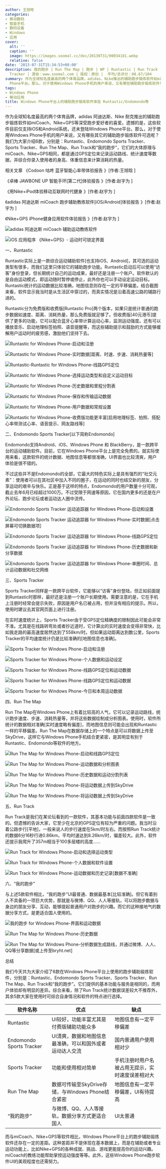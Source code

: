 ```yaml
---
author: 王旭晗
categories:
- 移动数码
- 智能手机
- 数码设备
- Windows
- 应用
cover:
  alt: ''
  caption: ''
  image: https://images.soomal.cc/doc/20130731/00034181.webp
  relative: false
date: '2013-07-31T15:34:53+08:00'
description: 我的跑步 | Run The Map | 跑步 | WP | Runtastic | Run Track | Endomondo | Sports
  Tracker | 源自：www.soomal.com | 版权：原创 |  平均/总评分：08.67/104
summary: 作为全球知名度最高的两个体育品牌，adidas、Nike推出的辅助跑步锻炼软件如miCoach、Nike+GPS等深受跑步爱好者的喜爱。遗憾的是这些软件目前仅支持iOS和Android系统，还未登陆Windows
  Phone平台。那么，对于使用Windows Phone手机的用户来说，又有哪些辅助跑步锻炼软件可选呢？我们为大家介绍6款……
tags:
- Windows Phone
- 移动应用
title: Windows Phone平台上的辅助跑步锻炼软件体验 Runtastic/Endomondo等
---
```


作为全球知名度最高的两个体育品牌，adidas 阿迪达斯、Nike 耐克推出的辅助跑步锻炼软件如miCoach、Nike+GPS等深受跑步爱好者的喜爱。遗憾的是，这些软件目前仅支持iOS和Android系统，还未登陆Windows Phone平台。那么，对于使用Windows Phone手机的用户来说，又有哪些其它的辅助跑步锻炼软件可选呢？我们为大家介绍6款，分别是：Runtastic、Endomondo Sports Tracker、Sports Tracker、Run The Map、Run Track和“我的跑步”，它们的大体原理与miCoach、Nike+GPS相同，都是通过GPS定位来记录运动路线、统计速度等数据，并综合你录入使用者的身高、体重信息来计算消耗的热量。



相关文章
《Codoon 咕咚 蓝牙智能心率带体验报告 》[作者:王旭晗 ]

《卓棒 JAWBONE UP 智能手环[第二代]体验报告 》[作者:赵宇为 ]

《用Nike+iPod体验移动互联网时代健身 》[作者:赵宇为 ]

《adidas 阿迪达斯 miCoach 跑步辅助教练软件[iOS/Android]体验报告 》[作者:赵宇为 ]

《Nike+GPS iPhone健身应用软件体验报告 》[作者:赵宇为 ]



![adidas 阿迪达斯 miCoach 辅助运动教练软件](https://images.soomal.cc/doc/20110904/00013230_01.webp)



![iOS 应用程序 《Nike+GPS》- 运动时可锁定界面](https://images.soomal.cc/doc/20110718/00012202_01.webp)



一、Runtastic



Runtastic实际上是一款综合运动辅助软件[也支持iOS、Android]，其可选的运动类型有很多，而我们这里只体验它的辅助跑步功能。Runtastic启动后可以使用“访客”身份登录，但长期统计自己的运动成果，最好还是注册一个账户。软件默认的是自由运动模式，即运动随时暂停或停止，此外你也可以手动设定运动目标。Runtastic统计的运动数据比较准确，地图信息则存在一定的平移偏差。结合截图来看，软件显示我当时是从生活区中穿过的，而真实情况是沿着高速公路的辅路行进的。



Runtastic分为免费版和收费版[Runtastic Pro]两个版本，如果只是统计普通的跑步数据如速度、距离、消耗热量，那么免费版就足够了。但收费版[40元港币]提供了更多的功能，它可以配合蓝牙心率带计算运动心率，监测运动强度。还有可以播放音乐、启动地理标签拍照、语音提醒等，而这些辅助提示和鼓励的方式能够缓解用户运动时的疲劳感，激励他们坚持下去。



![Runtastic for Windows Phone-启动和注册](https://images.soomal.cc/doc/20130730/00034147.webp)



![Runtastic for Windows Phone-实时数据[距离、时速、步速、消耗热量等]](https://images.soomal.cc/doc/20130730/00034149.webp)



![Runtastic-Runtastic for Windows Phone-线路GPS定位](https://images.soomal.cc/doc/20130730/00034151.webp)



![Runtastic for Windows Phone-选择运动类型和自定义运动目标](https://images.soomal.cc/doc/20130730/00034152.webp)



![Runtastic for Windows Phone-历史数据和里程分割表](https://images.soomal.cc/doc/20130730/00034153.webp)



![Runtastic for Windows Phone-保存和传输运动数据](https://images.soomal.cc/doc/20130730/00034154.webp)



![Runtastic for Windows Phone-用户数据和常规设置](https://images.soomal.cc/doc/20130730/00034155.webp)



![Runtastic for Windows Phone-收费版功能更丰富[启用地理标签、拍照、搭配心率带测试心率、语音提示、网友路线等]](https://images.soomal.cc/doc/20130730/00034156.webp)



二、Endomondo Sports Tracker[以下简称Endomondo]



Endomondo支持Android、iOS、Windows Phone 和 BlackBerry，是一款跨平台的运动辅助软件。目前，它在Windows Phone平台上是完全免费的。就实际使用来看，这款软件的统计数据、地图信息等都很准确，UI界面也比较清爽，用户体验是很不错的。



不过这些并不是Endomondo的全部，它最大的特色实际上是具有强烈的“社交元素”：使用者可以在其社区中加入不同的圈子，在运动的同时也结交新的朋友，分享运动的艰辛与快乐。正是基于这样的特点，Endomondo的用户数量十分可观，截止去年6月已经超过1000万。不过受限于网速等原因，它在国内更多的还是在户外论坛、跑步论坛或者运动达人圈中流传。



![Endomondo Sports Tracker 运动追踪器 for Windows Phone-启动和设置](https://images.soomal.cc/doc/20130730/00034157.webp)



![Endomondo Sports Tracker 运动追踪器 for Windows Phone-实时数据[点击屏幕可切换数据项]](https://images.soomal.cc/doc/20130730/00034158.webp)



![Endomondo Sports Tracker 运动追踪器 for Windows Phone-线路GPS定位](https://images.soomal.cc/doc/20130730/00034159.webp)



![Endomondo Sports Tracker 运动追踪器 for Windows Phone-历史数据和新分享数据](https://images.soomal.cc/doc/20130730/00034160.webp)



![Endomondo Sports Tracker 运动追踪器 for Windows Phone-单圈时间、总计运动数据和社交网络](https://images.soomal.cc/doc/20130730/00034161.webp)



三、Sports Tracker



Sports Tracker同样是一款跨平台软件，它能够以“访客”身份登陆，但正如前面提到Runtastic时那样，最好还是注册一个账户长期使用。需要注意的是，它在手机上注册时经常会提示失败，原因是用户名已被占用，但并没有相应的提示。所以，使用时建议去其官网页面上进行注册。



在实时速度统计上，Sports Tracker由于受GPS定位精确度的限制因此可能会非常不准。尤其是在线路转弯处或者抄近道时，它计算出的实时速度会变得非常快，比如我走路的最高速度居然达到了558km/时。但如果运动距离达到数公里，Sports Tracker的平均速度统计仍是比较准确的[地图信息也准确]。



![Sports Tracker for Windows Phone-启动和注册](https://images.soomal.cc/doc/20130730/00034162.webp)



![Sports Tracker for Windows Phone-个人数据和运动设定](https://images.soomal.cc/doc/20130730/00034163.webp)



![Sports Tracker for Windows Phone-线路GPS定位和运动数据](https://images.soomal.cc/doc/20130730/00034164.webp)



![Sports Tracker for Windows Phone-线路GPS定位和运动数据](https://images.soomal.cc/doc/20130730/00034165.webp)



![Sports Tracker for Windows Phone-今日和本周运动数据](https://images.soomal.cc/doc/20130730/00034166.webp)



四、Run The Map



Run The Map在Windows Phone上有着比较高的人气，它可以记录运动路线，统计跑步速度、步速、消耗热量等，并将这些数据绘制成分析图表。使用时，软件所统计的数据相对准确[实时速度略有偏差]，而地图信息则可能会出现和Runtastic一样的平移偏差。Run The Map在数据存储上的一个特点是可以将数据上传至SkyDrive，这样它与Windows Phone手机结合更紧密，是其明显有别于Runtastic、Endomondo等软件的地方。



![Run The Map for Windows Phone-启动和线路GPS定位](https://images.soomal.cc/doc/20130730/00034167.webp)



![Run The Map for Windows Phone-运动数据和分析图表](https://images.soomal.cc/doc/20130730/00034168.webp)



![Run The Map for Windows Phone-历史数据和运动分割列表](https://images.soomal.cc/doc/20130730/00034169.webp)



![Run The Map for Windows Phone-将运动数据上传到SkyDrive](https://images.soomal.cc/doc/20130730/00034170.webp)



![Run The Map for Windows Phone-将运动数据上传到SkyDrive](https://images.soomal.cc/doc/20130730/00034171.webp)



五、Run Track



Run Track是我们在某论坛看到的一款软件，其基本功能与前面四款软件是一致的。但遗憾的告诉大家，它至少在北京的GPS定位有较为严重的问题。我当时沿着公路步行[平地]，一般来说人的步行速度在5km/时左右。而按照Run Track统计的数据6分16秒行进0.86km，平均时速达到8.26km/时，偏差较大。此外，软件还提示我爬升了357m相当于100多层楼的高度……



![Run Track for Windows Phone-启动和选择运动类型](https://images.soomal.cc/doc/20130730/00034175.webp)



![Run Track for Windows Phone-个人数据和软件设置](https://images.soomal.cc/doc/20130730/00034176.webp)



![Run Track for Windows Phone-运动数据和历史记录[数据不准确]](https://images.soomal.cc/doc/20130730/00034177.webp)



六、“我的跑步”



与上述5款软件相比，“我的跑步”UI最普通、数据最基本[比较准确]。但它有着别人不具备的一项巨大优势，那就是与微博、QQ、人人等接轨，可以将跑步数据与身边的朋友分享、互动，能够提起普通用户对跑步的兴趣。而它的这种接地气的数据分享方式，是更适合国人使用的。



![我的跑步 for Windows Phone-界面和运动数据](https://images.soomal.cc/doc/20130730/00034172.webp)



![Run The Map for Windows Phone-历史数据](https://images.soomal.cc/doc/20130730/00034173.webp)



![Run The Map for Windows Phone-分析数据生成路线，并通过微博、人人、QQ等分享数据[或上传至bryht.net]](https://images.soomal.cc/doc/20130730/00034174.webp)



总结



我们今天共为大家介绍了6款在Windows Phone平台上使用的跑步辅助锻炼软件，分别是：Runtastic、Endomondo Sports Tracker、Sports Tracker、Run The Map、Run Track和“我的跑步”。它们提供的基本功能与服务是相同的，而用户体验却有明显的差异。综合来看，除了Run Track统计数据误差较大不推荐外，其余5款大家在使用时可综合自身情况和软件的特点进行选择。



| 软件名称 | 优点 | 缺点 |
| --- | --- | --- |
| Runtastic | UI较好，功能丰富尤其是付费版辅助功能众多 | 地图信息有一定平移偏差 |
| Endomondo Sports Tracker | UI清爽，数据和地图信息最准确，可以和国外或者运动达人交流 | 国内普通用户使用相对少 |
| Sports Tracker | 功能和使用相对简单 | 手机注册时用户名被占用无提示，实时速度误差相对大 |
| Run The Map | 数据可传输至SkyDrive存储，与Windows Phone结合紧密 | 地图信息有一定平移偏差，UI有待提高 |
| “我的跑步” | 与微博、QQ、人人等接轨，数据分享方式更适合国人 | UI太普通 |



而与miCoach、Nike+GPS等软件相比，Windows Phone平台上的跑步辅助锻炼软件还存在一定的差距。这种差距并不是体现在基本数据上，而是在辅助或者专业运动功能上，比如Nike+GPS的各种成就、挑战、游戏更能提高你的运动兴趣。miCoach的教练功能帮助掌控运动强度等等。此外，这些Windows Phone跑步软件UI的美观程度也还需努力。
